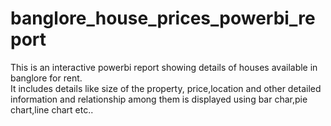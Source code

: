 # banglore_house_prices_powerbi_report
This is an interactive powerbi report showing details of houses available in banglore for rent.</br>
It includes details like size of the property, price,location and other detailed information and relationship among them is displayed using bar char,pie chart,line chart etc..
